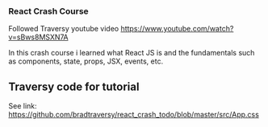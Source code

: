 ### React Crash Course
Followed Traversy youtube video https://www.youtube.com/watch?v=sBws8MSXN7A

In this crash course i learned what React JS is and the fundamentals such as components, state, props, JSX, events, etc.

## Traversy code for tutorial
See link: https://github.com/bradtraversy/react_crash_todo/blob/master/src/App.css